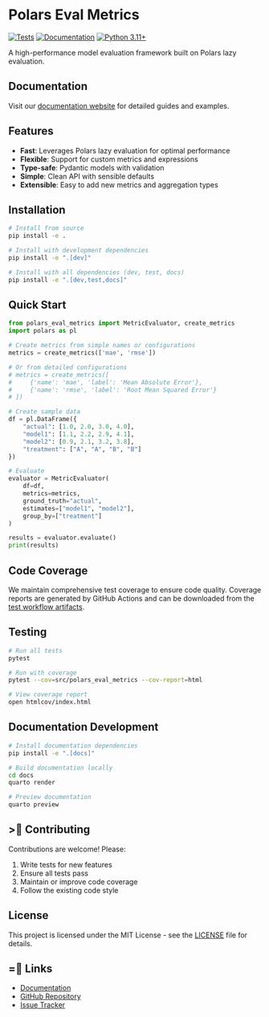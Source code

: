 # Polars Eval Metrics

[![Tests](https://github.com/elong0527/demo_eval_metric/actions/workflows/test.yml/badge.svg)](https://github.com/elong0527/demo_eval_metric/actions/workflows/test.yml)
[![Documentation](https://github.com/elong0527/demo_eval_metric/actions/workflows/docs.yml/badge.svg)](https://github.com/elong0527/demo_eval_metric/actions/workflows/docs.yml)
[![Python 3.11+](https://img.shields.io/badge/python-3.11+-blue.svg)](https://www.python.org/downloads/)

A high-performance model evaluation framework built on Polars lazy evaluation.

## Documentation

Visit our [documentation website](https://elong0527.github.io/demo_eval_metric/) for detailed guides and examples.

## Features

- **Fast**: Leverages Polars lazy evaluation for optimal performance
- **Flexible**: Support for custom metrics and expressions
- **Type-safe**: Pydantic models with validation
- **Simple**: Clean API with sensible defaults
- **Extensible**: Easy to add new metrics and aggregation types

## Installation

```bash
# Install from source
pip install -e .

# Install with development dependencies
pip install -e ".[dev]"

# Install with all dependencies (dev, test, docs)
pip install -e ".[dev,test,docs]"
```

## Quick Start

```python
from polars_eval_metrics import MetricEvaluator, create_metrics
import polars as pl

# Create metrics from simple names or configurations
metrics = create_metrics(['mae', 'rmse'])

# Or from detailed configurations
# metrics = create_metrics([
#     {'name': 'mae', 'label': 'Mean Absolute Error'},
#     {'name': 'rmse', 'label': 'Root Mean Squared Error'}
# ])

# Create sample data
df = pl.DataFrame({
    "actual": [1.0, 2.0, 3.0, 4.0],
    "model1": [1.1, 2.2, 2.9, 4.1],
    "model2": [0.9, 2.1, 3.2, 3.8],
    "treatment": ["A", "A", "B", "B"]
})

# Evaluate
evaluator = MetricEvaluator(
    df=df,
    metrics=metrics,
    ground_truth="actual",
    estimates=["model1", "model2"],
    group_by=["treatment"]
)

results = evaluator.evaluate()
print(results)
```

## Code Coverage

We maintain comprehensive test coverage to ensure code quality. Coverage reports are generated by GitHub Actions and can be downloaded from the [test workflow artifacts](https://github.com/elong0527/demo_eval_metric/actions/workflows/test.yml).

## Testing

```bash
# Run all tests
pytest

# Run with coverage
pytest --cov=src/polars_eval_metrics --cov-report=html

# View coverage report
open htmlcov/index.html
```

## Documentation Development

```bash
# Install documentation dependencies
pip install -e ".[docs]"

# Build documentation locally
cd docs
quarto render

# Preview documentation
quarto preview
```

## > Contributing

Contributions are welcome! Please:

1. Write tests for new features
2. Ensure all tests pass
3. Maintain or improve code coverage
4. Follow the existing code style

## License

This project is licensed under the MIT License - see the [LICENSE](LICENSE) file for details.

## = Links

- [Documentation](https://elong0527.github.io/demo_eval_metric/)
- [GitHub Repository](https://github.com/elong0527/demo_eval_metric)
- [Issue Tracker](https://github.com/elong0527/demo_eval_metric/issues)
